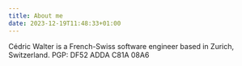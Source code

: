 ```yaml
---
title: About me
date: 2023-12-19T11:48:33+01:00
---
```

Cédric Walter is a French-Swiss software engineer based in Zurich, Switzerland.
PGP: DF52 ADDA C81A 08A6